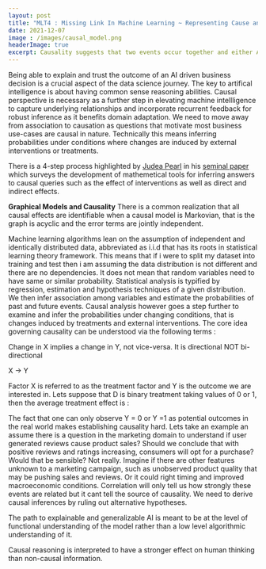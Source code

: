 ```yaml
---
layout: post
title: "MLT4 : Missing Link In Machine Learning ~ Representing Cause and Effect"
date: 2021-12-07
image : /images/causal_model.png
headerImage: true
excerpt: Causality suggests that two events occur together and either A->B or B->A. In this blog, i will delve into how causal reasoning can shed new light into the challenges of machine learning.
---
```


Being able to explain and trust the outcome of an AI driven business decision is a crucial aspect of the data science journey. The key to artifical intelligence is about having common sense reasoning abilities. Causal perspective is necessary as a further step in elevating machine intellligence to capture underlying relationships and incorporate recurrent feedback for robust inference as  it benefits  domain adaptation. We need to move away from association to causation as questions that motivate most business use-cases are causal in nature. Technically this means inferring probabilities under conditions where changes are induced by external interventions or treatments.

There is a 4-step process highlighted by [Judea Pearl](https://en.wikipedia.org/wiki/Judea_Pearl) in his [seminal paper](https://www.ncbi.nlm.nih.gov/pmc/articles/PMC2836213/pdf/ijb1203.pdf) which surveys the development of mathemetical tools for inferring answers to causal queries such as the effect of interventions as well as direct and indirect effects.

**Graphical Models and Causality**
There is a common realization that all causal effects are identifiable when a causal model is Markovian, that is the graph is acyclic and the error terms are jointly independent.


Machine learning algorithms lean on the assumption of independent and identically distributed data, abbreviated as i.i.d that has its roots in statistical learning theory framework. This means that if i were to split my dataset into training and test then i am assuming the data distribution is not different and there are no dependencies.  It does not mean that random variables need to have same or similar probability. Statistical analysis is typified by regression, estimation and hypothesis techniques of a given distribution. We then infer association among variables and estimate the probabilities of past and future events. Causal analysis however goes a step further to examine and infer the probabilities under changing conditions, that is changes induced by treatments and external interventions. The core idea governing causality can be understood via the following terms : 

Change in X implies a change in Y, not vice-versa. It is directional NOT bi-directional

X → Y

Factor X is referred to as the treatment factor and Y is the outcome we are interested in. Lets suppose that D is binary treatment taking values of 0 or 1, then the average treatment effect is :


The fact that one can only observe Y = 0 or Y =1 as potential outcomes in the real world makes establishing causality hard. Lets take an example an assume there is a question in the marketing domain to understand if user generated reviews cause product sales? Should we conclude that with positive reviews and ratings increasing, consumers will opt for a purchase? Would that be sensible? Not really. Imagine if there are other features unknown to a marketing campaign, such as unobserved product quality that may be pushing sales and reviews. Or it could right timing and improved macroeconomic conditions. Correlation will only tell us how strongly these events are related but it cant tell the source of causality. We need to derive causal inferences by ruling out alternative hypotheses. 
 
The path to explainable and generalizable AI is meant to be at the level of functional understanding of the model rather than a low level algorithmic understanding of it. 

Causal reasoning is interpreted to have a stronger effect on human thinking than non-causal information. 
